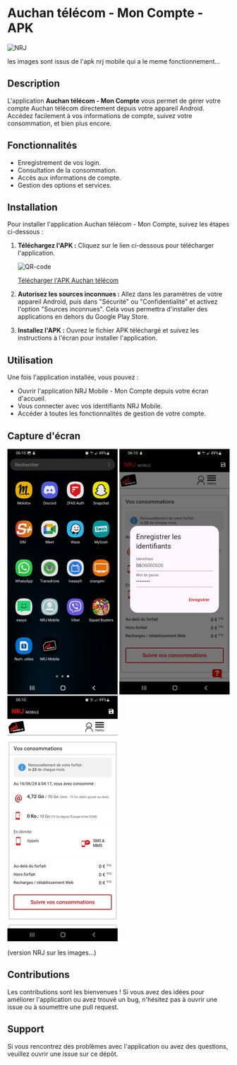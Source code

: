 # Auchan télécom - Mon Compte - APK 

![NRJ](https://raw.githubusercontent.com/lafouine022/Auchan_telecom/main/images/nrj.png)
 
 les images sont issus de l'apk nrj mobile qui a le meme fonctionnement...
 
## Description


L'application **Auchan télécom - Mon Compte** vous permet de gérer votre compte Auchan télécom directement depuis votre appareil Android. Accédez facilement à vos informations de compte, suivez votre consommation, et bien plus encore.

## Fonctionnalités

- Enregistrement de vos login.
- Consultation de la consommation.
- Accès aux informations de compte.
- Gestion des options et services.

## Installation

Pour installer l'application Auchan télécom - Mon Compte, suivez les étapes ci-dessous :

1. **Téléchargez l'APK :** Cliquez sur le lien ci-dessous pour télécharger l'application.
   
   ![QR-code](https://raw.githubusercontent.com/lafouine022/Auchan_telecom/main/images/qr.png)
   
   [Télécharger l'APK Auchan télécom](https://github.com/lafouine022/Auchan_telecom/raw/main/at.apk)

2. **Autorisez les sources inconnues :** Allez dans les paramètres de votre appareil Android, puis dans "Sécurité" ou "Confidentialité" et activez l'option "Sources inconnues". Cela vous permettra d'installer des applications en dehors du Google Play Store.

3. **Installez l'APK :** Ouvrez le fichier APK téléchargé et suivez les instructions à l'écran pour installer l'application.

## Utilisation

Une fois l'application installée, vous pouvez :

- Ouvrir l'application NRJ Mobile - Mon Compte depuis votre écran d'accueil.
- Vous connecter avec vos identifiants NRJ Mobile.
- Accéder à toutes les fonctionnalités de gestion de votre compte.

## Capture d'écran

![Capture d'écran de l'application NRJ Mobile - Home](https://raw.githubusercontent.com/lafouine022/nrj_mobile/main/images/1.png)
![Capture d'écran de l'application NRJ Mobile - Config](https://raw.githubusercontent.com/lafouine022/nrj_mobile/main/images/2.jpg)
![Capture d'écran de l'application NRJ Mobile - Mon Compte](https://raw.githubusercontent.com/lafouine022/nrj_mobile/main/images/3.jpg)

(version NRJ sur les images...)

## Contributions

Les contributions sont les bienvenues ! Si vous avez des idées pour améliorer l'application ou avez trouvé un bug, n'hésitez pas à ouvrir une issue ou à soumettre une pull request.

## Support

Si vous rencontrez des problèmes avec l'application ou avez des questions, veuillez ouvrir une issue sur ce dépôt.
